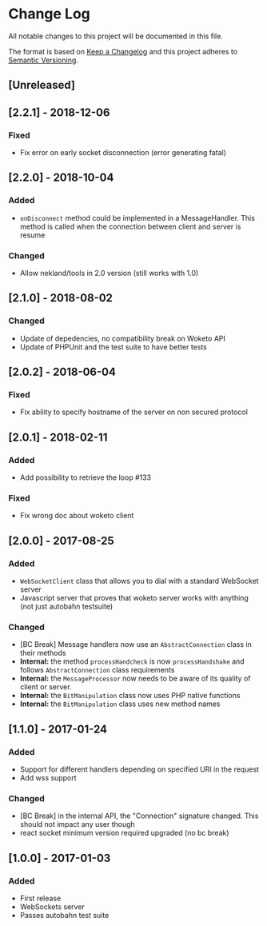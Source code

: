# Change Log
All notable changes to this project will be documented in this file.

The format is based on [Keep a Changelog](http://keepachangelog.com/) 
and this project adheres to [Semantic Versioning](http://semver.org/).


## [Unreleased]

## [2.2.1] - 2018-12-06
### Fixed
- Fix error on early socket disconnection (error generating fatal)

## [2.2.0] - 2018-10-04
### Added
- `onDisconnect` method could be implemented in a MessageHandler. This method is called when the connection between client and server is resume
### Changed
- Allow nekland/tools in 2.0 version (still works with 1.0)

## [2.1.0] - 2018-08-02
### Changed
- Update of depedencies, no compatibility break on Woketo API
- Update of PHPUnit and the test suite to have better tests

## [2.0.2] - 2018-06-04
### Fixed
- Fix ability to specify hostname of the server on non secured protocol

## [2.0.1] - 2018-02-11
### Added
- Add possibility to retrieve the loop #133

### Fixed
- Fix wrong doc about woketo client

## [2.0.0] - 2017-08-25
### Added
- `WebSocketClient` class that allows you to dial with a standard WebSocket server
- Javascript server that proves that woketo server works with anything (not just autobahn testsuite)

### Changed
- [BC Break] Message handlers now use an `AbstractConnection` class in their methods
- **Internal:** the method `processHandcheck` is now `processHandshake` and follows `AbstractConnection` class requirements
- **Internal:** the `MessageProcessor` now needs to be aware of its quality of client or server.
- **Internal:** the `BitManipulation` class now uses PHP native functions
- **Internal:** the `BitManipulation` class uses new method names


## [1.1.0] - 2017-01-24
### Added
- Support for different handlers depending on specified URI in the request
- Add wss support

### Changed
- [BC Break] in the internal API, the "Connection" signature changed. This should not impact any user though 
- react socket minimum version required upgraded (no bc break)

## [1.0.0] - 2017-01-03
### Added
- First release
- WebSockets server
- Passes autobahn test suite

